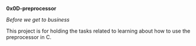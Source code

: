 **0x0D-preprocessor**

*Before we get to business*

This project is for holding the tasks related to learning about how to use
the preprocessor in C.


